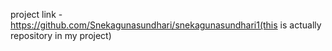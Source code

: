  project link - https://github.com/Snekagunasundhari/snekagunasundhari1(this is actually repository in my project)

